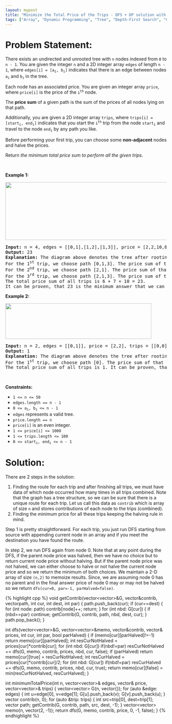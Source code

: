 ```yaml
---
layout: mypost
title: "Minimize the Total Price of the Trips - DFS + DP solution with explanation"
tags: ["Array", "Dynamic Programming", "Tree", "Depth-First Search", "C++", "Memoization", "Hard"]
---
```

# Problem Statement:
<p>There exists an undirected and unrooted tree with <code>n</code> nodes indexed from <code>0</code> to <code>n - 1</code>. You are given the integer <code>n</code> and a 2D integer array <code>edges</code> of length <code>n - 1</code>, where <code>edges[i] = [a<sub>i</sub>, b<sub>i</sub>]</code> indicates that there is an edge between nodes <code>a<sub>i</sub></code> and <code>b<sub>i</sub></code> in the tree.</p>

<p>Each node has an associated price. You are given an integer array <code>price</code>, where <code>price[i]</code> is the price of the <code>i<sup>th</sup></code> node.</p>

<p>The <strong>price sum</strong> of a given path is the sum of the prices of all nodes lying on that path.</p>

<p>Additionally, you are given a 2D integer array <code>trips</code>, where <code>trips[i] = [start<sub>i</sub>, end<sub>i</sub>]</code> indicates that you start the <code>i<sup>th</sup></code> trip from the node <code>start<sub>i</sub></code> and travel to the node <code>end<sub>i</sub></code> by any path you like.</p>

<p>Before performing your first trip, you can choose some <strong>non-adjacent</strong> nodes and halve the prices.</p>

<p>Return <em>the minimum total price sum to perform all the given trips</em>.</p>

<p>&nbsp;</p>
<p><strong class="example">Example 1:</strong></p>
<img alt="" src="https://assets.leetcode.com/uploads/2023/03/16/diagram2.png" style="width: 541px; height: 181px;" />
<pre>
<strong>Input:</strong> n = 4, edges = [[0,1],[1,2],[1,3]], price = [2,2,10,6], trips = [[0,3],[2,1],[2,3]]
<strong>Output:</strong> 23
<strong>Explanation:</strong> The diagram above denotes the tree after rooting it at node 2. The first part shows the initial tree and the second part shows the tree after choosing nodes 0, 2, and 3, and making their price half.
For the 1<sup>st</sup> trip, we choose path [0,1,3]. The price sum of that path is 1 + 2 + 3 = 6.
For the 2<sup>nd</sup> trip, we choose path [2,1]. The price sum of that path is 2 + 5 = 7.
For the 3<sup>rd</sup> trip, we choose path [2,1,3]. The price sum of that path is 5 + 2 + 3 = 10.
The total price sum of all trips is 6 + 7 + 10 = 23.
It can be proven, that 23 is the minimum answer that we can achieve.
</pre>

<p><strong class="example">Example 2:</strong></p>
<img alt="" src="https://assets.leetcode.com/uploads/2023/03/16/diagram3.png" style="width: 456px; height: 111px;" />
<pre>
<strong>Input:</strong> n = 2, edges = [[0,1]], price = [2,2], trips = [[0,0]]
<strong>Output:</strong> 1
<strong>Explanation:</strong> The diagram above denotes the tree after rooting it at node 0. The first part shows the initial tree and the second part shows the tree after choosing node 0, and making its price half.
For the 1<sup>st</sup> trip, we choose path [0]. The price sum of that path is 1.
The total price sum of all trips is 1. It can be proven, that 1 is the minimum answer that we can achieve.
</pre>

<p>&nbsp;</p>
<p><strong>Constraints:</strong></p>

<ul>
	<li><code>1 &lt;= n &lt;= 50</code></li>
	<li><code>edges.length == n - 1</code></li>
	<li><code>0 &lt;= a<sub>i</sub>, b<sub>i</sub> &lt;= n - 1</code></li>
	<li><code>edges</code> represents a valid tree.</li>
	<li><code>price.length == n</code></li>
	<li><code>price[i]</code> is an even integer.</li>
	<li><code>1 &lt;= price[i] &lt;= 1000</code></li>
	<li><code>1 &lt;= trips.length &lt;= 100</code></li>
	<li><code>0 &lt;= start<sub>i</sub>, end<sub>i</sub>&nbsp;&lt;= n - 1</code></li>
</ul>

# Solution:
There are 2 steps in the solution:
1. Finding the route for each trip and after finishing all trips, we must have data of which node occurred how many times in all trips combined. Note that the graph has a tree structure, so we can be sure that there is a unique route for each trip. Let us call this data as `contrib` which is array of size `n` and stores contributions of each node to the trips (combined).
2. Finding the minimum price for all these trips keeping the halving rule in mind.

Step 1 is pretty straightforward. For each trip, you just run DFS starting from source with appending current node in an array and if you meet the destination you have found the route.

In step 2, we run DFS again from node 0. Note that at any point during the DFS, if the parent node price was halved, then we have no choice but to return current node price without halving. But if the parent node price was not halved, we can either choose to halve or not halve the current node price and so we return the minimum of both choices. We maintain a 2-D array of size `(n,2)` to memoize results. Since, we are assuming node 0 has no parent and in the final answer price of node 0 may or may not be halved so we return `dfs(cur=0, par=-1, parHalved=false)`.

 {% highlight cpp %} 
void getContrib(vector<vector<int>>&G, vector<int>&contrib, vector<int>path, int cur, int dest, int par)
{
    path.push_back(cur);
    if (cur==dest)
    {
        for (int node: path) contrib[node]++;
        return;
    }
    for (int nbd: G[cur])
    {
        if (nbd==par) continue;
        getContrib(G, contrib, path, nbd, dest, cur);
    }
    path.pop_back();
}

int dfs(vector<vector<int>>&G, vector<vector<int>>&memo, vector<int>&contrib, vector<int>& prices, int cur, int par, bool parHalved)
{
    if (memo[cur][parHalved]!=-1) return memo[cur][parHalved];
    int resCurNotHalved = prices[cur]*contrib[cur];
    for (int nbd: G[cur]) if(nbd!=par) 
        resCurNotHalved += dfs(G, memo, contrib, prices, nbd, cur, false);
    if (parHalved) return memo[cur][true] = resCurNotHalved;
    int resCurHalved = prices[cur]*contrib[cur]/2;
    for (int nbd: G[cur]) if(nbd!=par)
        resCurHalved += dfs(G, memo, contrib, prices, nbd, cur, true);
    return memo[cur][false] = min(resCurNotHalved, resCurHalved);
}

int minimumTotalPrice(int n, vector<vector<int>>& edges, vector<int>& price, vector<vector<int>>& trips) 
{
    vector<vector<int>> G(n, vector<int>{});
    for (auto &edge: edges)
    {
        int u=edge[0], v=edge[1];
        G[u].push_back(v);
        G[v].push_back(u);
    }
    vector<int> contrib(n, 0);
    for (auto &trip: trips)
    {
        int src=trip[0], dest=trip[1];
        vector<int> path;
        getContrib(G, contrib, path, src, dest, -1);
    }
    vector<vector<int>> memo(n, vector<int>(2, -1));
    return dfs(G, memo, contrib, price, 0, -1, false);
}
 {% endhighlight %}
